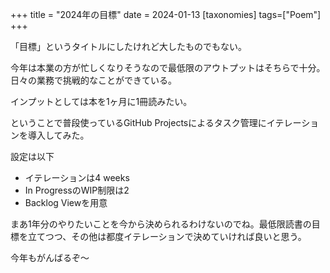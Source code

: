 +++
title = "2024年の目標"
date = 2024-01-13
[taxonomies]
tags=["Poem"]
+++

「目標」というタイトルにしたけれど大したものでもない。

今年は本業の方が忙しくなりそうなので最低限のアウトプットはそちらで十分。日々の業務で挑戦的なことができている。

インプットとしては本を1ヶ月に1冊読みたい。

ということで普段使っているGitHub Projectsによるタスク管理にイテレーションを導入してみた。

設定は以下
- イテレーションは4 weeks
- In ProgressのWIP制限は2
- Backlog Viewを用意

まあ1年分のやりたいことを今から決められるわけないのでね。最低限読書の目標を立てつつ、その他は都度イテレーションで決めていければ良いと思う。

今年もがんばるぞ〜
